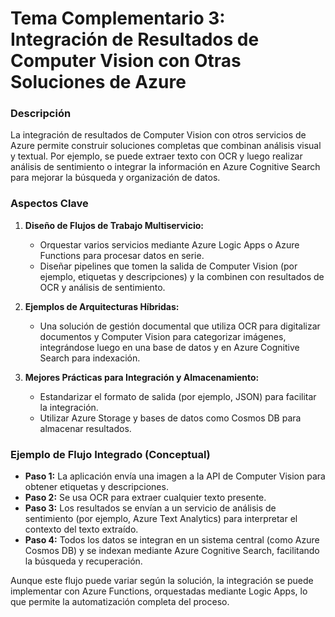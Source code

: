 # Tema Complementario 3: Integración de Resultados de Computer Vision con Otras Soluciones de Azure

### Descripción  
La integración de resultados de Computer Vision con otros servicios de Azure permite construir soluciones completas que combinan análisis visual y textual. Por ejemplo, se puede extraer texto con OCR y luego realizar análisis de sentimiento o integrar la información en Azure Cognitive Search para mejorar la búsqueda y organización de datos.

### Aspectos Clave

1. **Diseño de Flujos de Trabajo Multiservicio:**  
   - Orquestar varios servicios mediante Azure Logic Apps o Azure Functions para procesar datos en serie.
   - Diseñar pipelines que tomen la salida de Computer Vision (por ejemplo, etiquetas y descripciones) y la combinen con resultados de OCR y análisis de sentimiento.

2. **Ejemplos de Arquitecturas Híbridas:**  
   - Una solución de gestión documental que utiliza OCR para digitalizar documentos y Computer Vision para categorizar imágenes, integrándose luego en una base de datos y en Azure Cognitive Search para indexación.

3. **Mejores Prácticas para Integración y Almacenamiento:**  
   - Estandarizar el formato de salida (por ejemplo, JSON) para facilitar la integración.
   - Utilizar Azure Storage y bases de datos como Cosmos DB para almacenar resultados.

### Ejemplo de Flujo Integrado (Conceptual)

- **Paso 1:** La aplicación envía una imagen a la API de Computer Vision para obtener etiquetas y descripciones.  
- **Paso 2:** Se usa OCR para extraer cualquier texto presente.  
- **Paso 3:** Los resultados se envían a un servicio de análisis de sentimiento (por ejemplo, Azure Text Analytics) para interpretar el contexto del texto extraído.  
- **Paso 4:** Todos los datos se integran en un sistema central (como Azure Cosmos DB) y se indexan mediante Azure Cognitive Search, facilitando la búsqueda y recuperación.

Aunque este flujo puede variar según la solución, la integración se puede implementar con Azure Functions, orquestadas mediante Logic Apps, lo que permite la automatización completa del proceso.